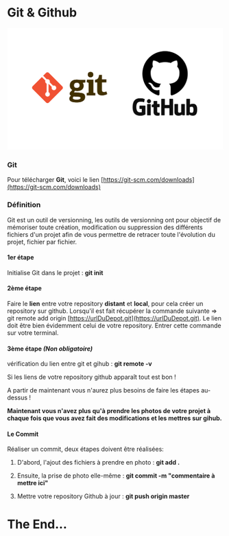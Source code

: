 # Git & Github

![Image Git](Image1.png)

### Git

Pour télécharger **Git**, voici le lien [https://git-scm.com/downloads](https://git-scm.com/downloads)

### Définition 

Git est un outil de versionning, les outils de versionning ont pour objectif de mémoriser toute création, modification ou suppression des différents fichiers d'un projet afin de vous permettre de retracer toute l'évolution du projet, fichier par fichier. 

#### 1er étape

Initialise Git dans le projet : **git init**

#### 2ème étape

Faire le **lien** entre votre repository **distant** et **local**, pour cela créer un repository sur github. Lorsqu'il est fait récupérer la commande suivante => git remote add origin [https://urlDuDepot.git](https://urlDuDepot.git). Le lien doit être bien évidemment celui de votre repository. Entrer cette commande sur votre terminal.

#### 3ème étape *(Non obligatoire)*

vérification du lien entre git et gihub : **git remote -v**

Si les liens de votre repository github apparaît tout est bon !

A partir de maintenant vous n'aurez plus besoins de faire les étapes au-dessus !

**Maintenant vous n'avez plus qu'à prendre les photos de votre projet à chaque fois que vous avez fait des modifications et les mettres sur gihub.**

#### Le Commit

Réaliser un commit, deux étapes doivent être réalisées:

1. D'abord, l'ajout des fichiers à prendre en photo : **git add .**

2. Ensuite, la prise de photo elle-même : **git commit -m "commentaire à mettre ici"**

3. Mettre votre repository Github à jour : **git push origin master**

# The End...
